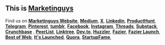 ## This is [Marketinguys](https://marketinguys.com)


Find us on **[Marketinguys Website](https://marketinguys.com)**, **[Medium](https://medium.com/@marketinguys)**, **[X](https://x.com/_marketinguys)**, **[Linkedin](https://linkedin.com/company/marketinguys)**, **[ProductHunt](https://www.producthunt.com/products/marketinguys)**, **[Telegram](https://t.me/marketinguy)**, **[Pinterest](https://www.pinterest.com/pin/356839970499183928/)**, **[tumblr](https://www.tumblr.com/marketinguys)**, **[Facebook](https://www.facebook.com/marketinguys/)**, **[Instagram](https://www.instagram.com/marketinguysdotcom)**, **[Threads](https://www.threads.com/@marketinguysdotcom)**, **[Substack](https://marketinguys.substack.com/)**, **[Crunchbase](https://www.crunchbase.com/organization/marketinguys)** , **[PeerList](https://peerlist.io/dariubs/project/marketinguys)**, **[Linktree](https://linktr.ee/marketinguys)**, **[Dev.to](https://dev.to/marketinguys)**, **[Huzzler](https://huzzler.so/products/xS04aTDleE/marketinguys)**, **[Fazier](https://fazier.com/company/marketinguys)**, **[Fazier Launch](https://fazier.com/launches/marketinguys)**, **[Best of Web](https://bestofweb.site/marketinguys.com)**, **[It's Launched](https://itslaunched.com/product/marketinguys)**, **[Quora](https://marketinguys.quora.com/)**, **[StartupFame](https://startupfa.me/s/marketinguys)**,

<!--

**Here are some ideas to get you started:**

🙋‍♀️ A short introduction - what is your organization all about?
🌈 Contribution guidelines - how can the community get involved?
👩‍💻 Useful resources - where can the community find your docs? Is there anything else the community should know?
🍿 Fun facts - what does your team eat for breakfast?
🧙 Remember, you can do mighty things with the power of [Markdown](https://docs.github.com/github/writing-on-github/getting-started-with-writing-and-formatting-on-github/basic-writing-and-formatting-syntax)
-->
